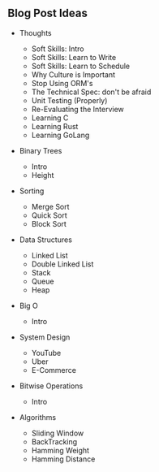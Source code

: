 Blog Post Ideas
---

* Thoughts
	- Soft Skills: Intro
    - Soft Skills: Learn to Write
    - Soft Skills: Learn to Schedule
	- Why Culture is Important
	- Stop Using ORM's
    - The Technical Spec: don't be afraid
    - Unit Testing (Properly)
    - Re-Evaluating the Interview
    - Learning C
    - Learning Rust
    - Learning GoLang

* Binary Trees
	- Intro
    - Height

* Sorting
	- Merge Sort
	- Quick Sort
	- Block Sort
    
* Data Structures
	- Linked List
    - Double Linked List
    - Stack
    - Queue
    - Heap
    
* Big O
	- Intro

* System Design
	- YouTube
    - Uber
    - E-Commerce
    
* Bitwise Operations
	- Intro
    
* Algorithms
	- Sliding Window
    - BackTracking
    - Hamming Weight
    - Hamming Distance
